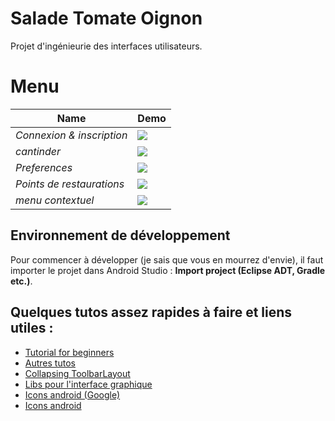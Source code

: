 # Salade Tomate Oignon
Projet d'ingénieurie des interfaces utilisateurs.


Menu
======================
Name  | Demo
--- | ---
*Connexion & inscription* | <img src="https://github.com/Hexabinome/salade_tomate_oignon/tree/master/gifFolder/connexion.gif">
*cantinder* | <img src="https://github.com/Hexabinome/salade_tomate_oignon/tree/master/gifFolder/cantinder.gif">
*Preferences* | <img src="https://github.com/Hexabinome/salade_tomate_oignon/tree/master/gifFolder/preference.gif">
*Points de restaurations* | <img src="https://github.com/Hexabinome/salade_tomate_oignon/tree/master/gifFolder/pointDeRestauration.gif">
*menu contextuel* | <img src="https://github.com/Hexabinome/salade_tomate_oignon/tree/master/gifFolder/menuContextuel.gif">

## Environnement de développement
Pour commencer à développer (je sais que vous en mourrez d'envie), il faut importer le projet dans 
Android Studio : **Import project (Eclipse ADT, Gradle etc.)**.

## Quelques tutos assez rapides à faire et liens utiles : 
 - [Tutorial for beginners](http://www.raywenderlich.com/category/android)
 - [Autres tutos](http://www.tutos-android.com/)
 - [Collapsing ToolbarLayout](http://www.tutos-android.com/design-support-library-collapsingtoolbarlayout)
 - [Libs pour l'interface graphique](https://github.com/wasabeef/awesome-android-ui)
 - [Icons android (Google)](https://www.google.com/design/icons/)
 - [Icons android](http://www.icons4android.com/)
